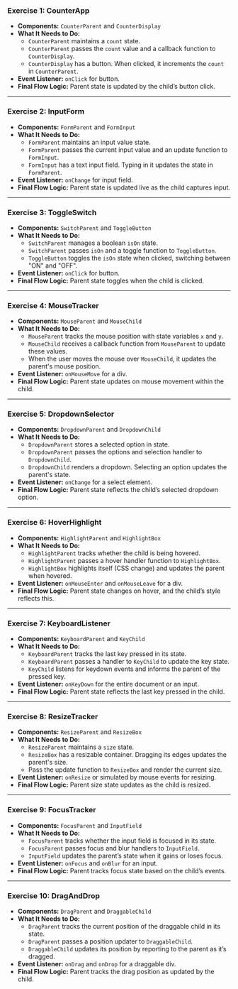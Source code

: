 ### **Exercise 1: CounterApp**

- **Components:** `CounterParent` and `CounterDisplay`
- **What It Needs to Do:**
  - `CounterParent` maintains a `count` state.
  - `CounterParent` passes the `count` value and a callback function to `CounterDisplay`.
  - `CounterDisplay` has a button. When clicked, it increments the `count` in `CounterParent`.
- **Event Listener:** `onClick` for button.
- **Final Flow Logic:** Parent state is updated by the child’s button click.

---

### **Exercise 2: InputForm**

- **Components:** `FormParent` and `FormInput`
- **What It Needs to Do:**
  - `FormParent` maintains an input value state.
  - `FormParent` passes the current input value and an update function to `FormInput`.
  - `FormInput` has a text input field. Typing in it updates the state in `FormParent`.
- **Event Listener:** `onChange` for input field.
- **Final Flow Logic:** Parent state is updated live as the child captures input.

---

### **Exercise 3: ToggleSwitch**

- **Components:** `SwitchParent` and `ToggleButton`
- **What It Needs to Do:**
  - `SwitchParent` manages a boolean `isOn` state.
  - `SwitchParent` passes `isOn` and a toggle function to `ToggleButton`.
  - `ToggleButton` toggles the `isOn` state when clicked, switching between "ON" and "OFF".
- **Event Listener:** `onClick` for button.
- **Final Flow Logic:** Parent state toggles when the child is clicked.

---

### **Exercise 4: MouseTracker**

- **Components:** `MouseParent` and `MouseChild`
- **What It Needs to Do:**
  - `MouseParent` tracks the mouse position with state variables `x` and `y`.
  - `MouseChild` receives a callback function from `MouseParent` to update these values.
  - When the user moves the mouse over `MouseChild`, it updates the parent's mouse position.
- **Event Listener:** `onMouseMove` for a div.
- **Final Flow Logic:** Parent state updates on mouse movement within the child.

---

### **Exercise 5: DropdownSelector**

- **Components:** `DropdownParent` and `DropdownChild`
- **What It Needs to Do:**
  - `DropdownParent` stores a selected option in state.
  - `DropdownParent` passes the options and selection handler to `DropdownChild`.
  - `DropdownChild` renders a dropdown. Selecting an option updates the parent's state.
- **Event Listener:** `onChange` for a select element.
- **Final Flow Logic:** Parent state reflects the child’s selected dropdown option.

---

### **Exercise 6: HoverHighlight**

- **Components:** `HighlightParent` and `HighlightBox`
- **What It Needs to Do:**
  - `HighlightParent` tracks whether the child is being hovered.
  - `HighlightParent` passes a hover handler function to `HighlightBox`.
  - `HighlightBox` highlights itself (CSS change) and updates the parent when hovered.
- **Event Listener:** `onMouseEnter` and `onMouseLeave` for a div.
- **Final Flow Logic:** Parent state changes on hover, and the child’s style reflects this.

---

### **Exercise 7: KeyboardListener**

- **Components:** `KeyboardParent` and `KeyChild`
- **What It Needs to Do:**
  - `KeyboardParent` tracks the last key pressed in its state.
  - `KeyboardParent` passes a handler to `KeyChild` to update the key state.
  - `KeyChild` listens for keydown events and informs the parent of the pressed key.
- **Event Listener:** `onKeyDown` for the entire document or an input.
- **Final Flow Logic:** Parent state reflects the last key pressed in the child.

---

### **Exercise 8: ResizeTracker**

- **Components:** `ResizeParent` and `ResizeBox`
- **What It Needs to Do:**
  - `ResizeParent` maintains a `size` state.
  - `ResizeBox` has a resizable container. Dragging its edges updates the parent's size.
  - Pass the update function to `ResizeBox` and render the current size.
- **Event Listener:** `onResize` or simulated by mouse events for resizing.
- **Final Flow Logic:** Parent size state updates as the child is resized.

---

### **Exercise 9: FocusTracker**

- **Components:** `FocusParent` and `InputField`
- **What It Needs to Do:**
  - `FocusParent` tracks whether the input field is focused in its state.
  - `FocusParent` passes focus and blur handlers to `InputField`.
  - `InputField` updates the parent’s state when it gains or loses focus.
- **Event Listener:** `onFocus` and `onBlur` for an input.
- **Final Flow Logic:** Parent tracks focus state based on the child’s events.

---

### **Exercise 10: DragAndDrop**

- **Components:** `DragParent` and `DraggableChild`
- **What It Needs to Do:**
  - `DragParent` tracks the current position of the draggable child in its state.
  - `DragParent` passes a position updater to `DraggableChild`.
  - `DraggableChild` updates its position by reporting to the parent as it’s dragged.
- **Event Listener:** `onDrag` and `onDrop` for a draggable div.
- **Final Flow Logic:** Parent tracks the drag position as updated by the child.
